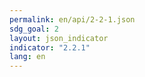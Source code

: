 ```yaml
---
permalink: en/api/2-2-1.json
sdg_goal: 2
layout: json_indicator
indicator: "2.2.1"
lang: en
---
```

